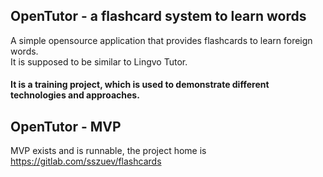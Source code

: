 ## OpenTutor - a flashcard system to learn words

A simple opensource application that provides flashcards to learn foreign words.    
It is supposed to be similar to Lingvo Tutor.

#### It is a training project, which is used to demonstrate different technologies and approaches.

## OpenTutor - MVP

MVP exists and is runnable, the project home is https://gitlab.com/sszuev/flashcards

